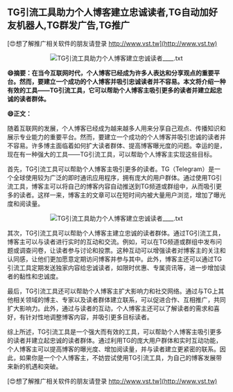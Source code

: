 ## **TG引流工具助力个人博客建立忠诚读者,TG自动加好友机器人,TG群发广告,TG推广**

[😍想了解推广相关软件的朋友请登录 http://www.vst.tw](http://www.vst.tw)

 <center><img src="https://vst.tw/MP4/tuiguang/png/4.png" alt="TG引流工具助力个人博客建立忠诚读者____.txt"></center>

**😄摘要：在当今互联网时代，个人博客已经成为许多人表达和分享观点的重要平台。然而，要建立一个成功的个人博客并吸引忠诚读者并不容易。本文将介绍一种有效的工具——TG引流工具，它可以帮助个人博客主吸引更多的读者并建立起忠诚的读者群体。**

**😄正文：**

随着互联网的发展，个人博客已经成为越来越多人用来分享自己观点、传播知识和展示专业能力的重要平台。然而，要建立一个成功的个人博客并吸引忠诚的读者并不容易。许多博主面临着如何扩大读者群体、提高博客曝光度的问题。幸运的是，现在有一种强大的工具——TG引流工具，可以帮助个人博客主实现这些目标。

首先，TG引流工具可以帮助个人博客主吸引更多的读者。TG（Telegram）是一个全球使用较为广泛的即时通讯应用程序，拥有庞大的用户群体。通过使用TG引流工具，博客主可以将自己的博客内容自动推送到TG频道或群组中，从而吸引更多的读者。这样一来，博客主的文章可以在短时间内被大量用户浏览，增加了曝光度和阅读量。

 <center><img src="https://vst.tw/MP4/tuiguang/png/1.png" alt="TG引流工具助力个人博客建立忠诚读者____.txt"></center>

其次，TG引流工具可以帮助个人博客主建立忠诚的读者群体。通过TG引流工具，博客主可以与读者进行实时的互动和交流。例如，可以在TG频道或群组中发布问题或调查问卷，让读者参与讨论和投票。这种互动可以增强读者对博客主的关注和认同感，让他们更加愿意定期访问博客并参与其中。此外，博客主还可以通过TG引流工具定期发送独家内容给忠诚读者，如限时优惠、专属资讯等，进一步增加读者的黏性和忠诚度。

最后，TG引流工具还可以帮助个人博客主扩大影响力和社交网络。通过与TG上其他相关领域的博主、专家以及读者群体建立联系，可以促进合作、互相推广，共同扩大影响力。此外，通过与读者的互动，个人博客主还可以了解读者的需求和喜好，有针对性地调整博客内容，并吸引更多目标读者。

综上所述，TG引流工具是一个强大而有效的工具，可以帮助个人博客主吸引更多的读者并建立起忠诚的读者群体。通过利用TG的庞大用户群体和实时互动功能，个人博客主可以提高博客的曝光度、增加阅读量，并与读者建立更紧密的联系。因此，如果你是一个个人博客主，不妨尝试使用TG引流工具，为自己的博客发展带来新的机遇和突破。

[😍想了解推广相关软件的朋友请登录 http://www.vst.tw](http://www.vst.tw)



